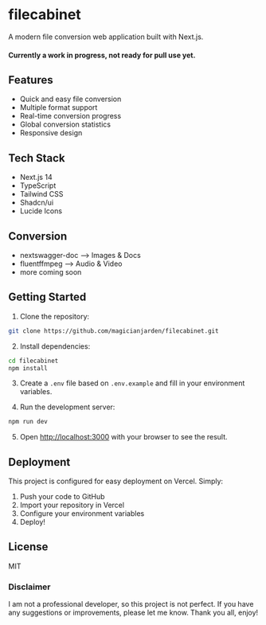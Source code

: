 # filecabinet

A modern file conversion web application built with Next.js.


#### Currently a work in progress, not ready for pull use yet. 

## Features

- Quick and easy file conversion
- Multiple format support
- Real-time conversion progress
- Global conversion statistics
- Responsive design

## Tech Stack

- Next.js 14
- TypeScript
- Tailwind CSS
- Shadcn/ui
- Lucide Icons

## Conversion

- nextswagger-doc --> Images & Docs
- fluentffmpeg --> Audio & Video
- more coming soon

## Getting Started

1. Clone the repository:

```bash
git clone https://github.com/magicianjarden/filecabinet.git
```

2. Install dependencies:

```bash
cd filecabinet
npm install
```

3. Create a `.env` file based on `.env.example` and fill in your environment variables.

4. Run the development server:

```bash
npm run dev
```

5. Open [http://localhost:3000](http://localhost:3000) with your browser to see the result.

## Deployment

This project is configured for easy deployment on Vercel. Simply:

1. Push your code to GitHub
2. Import your repository in Vercel
3. Configure your environment variables
4. Deploy!

## License

MIT

### Disclaimer

I am not a professional developer, so this project is not perfect. If you have any suggestions or improvements, please let me know. Thank you all, enjoy!
